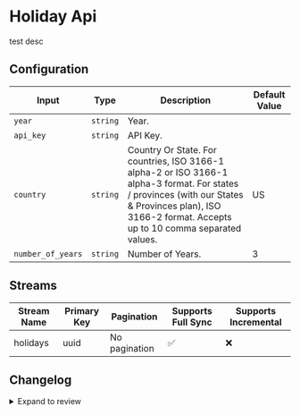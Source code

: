 # Holiday Api
test desc
## Configuration

| Input | Type | Description | Default Value |
|-------|------|-------------|---------------|
| `year` | `string` | Year.  |  |
| `api_key` | `string` | API Key.  |  |
| `country` | `string` | Country Or State. For countries, ISO 3166-1 alpha-2 or ISO 3166-1 alpha-3 format. For states / provinces (with our States &amp; Provinces plan), ISO 3166-2 format. Accepts up to 10 comma separated values. | US |
| `number_of_years` | `string` | Number of Years.  | 3 |

## Streams
| Stream Name | Primary Key | Pagination | Supports Full Sync | Supports Incremental |
|-------------|-------------|------------|---------------------|----------------------|
| holidays | uuid | No pagination | ✅ |  ❌  |


## Changelog

<details>
  <summary>Expand to review</summary>

| Version          | Date       | Subject        |
|------------------|------------|----------------|
| 0.0.1 | 2024-08-09 | Initial release by bechurch-test via Connector Builder|

</details>